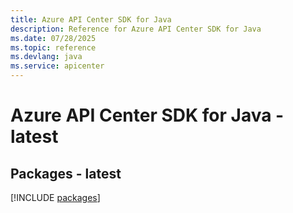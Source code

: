 ```yaml
---
title: Azure API Center SDK for Java
description: Reference for Azure API Center SDK for Java
ms.date: 07/28/2025
ms.topic: reference
ms.devlang: java
ms.service: apicenter
---
```

# Azure API Center SDK for Java - latest
## Packages - latest
[!INCLUDE [packages](api-center-index.md)]